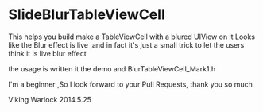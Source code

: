 SlideBlurTableViewCell
======================

This helps you build make a TableViewCell with a blured UIView on it
Looks like the Blur effect is live ,and in fact it's just a small trick to let the users think it is live blur effect

the usage is written it the demo and BlurTableViewCell_Mark1.h

I'm a beginner ,So I look forward to your Pull Requests, thank you so much

Viking Warlock
2014.5.25
